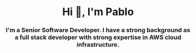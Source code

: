 <h1 align="center">Hi 👋, I'm Pablo </h1>
<h3 align="center">I'm a Senior Software Developer. I have a strong background as a full stack developer with strong expertise in AWS cloud infrastructure.</h3>


<!--
**pablosalazzar/pablosalazzar** is a ✨ _special_ ✨ repository because its `README.md` (this file) appears on your GitHub profile.

Here are some ideas to get you started:

- 🔭 I’m currently working on ...
- 🌱 I’m currently learning ...
- 👯 I’m looking to collaborate on ...
- 🤔 I’m looking for help with ...
- 💬 Ask me about ...
- 📫 How to reach me: ...
- 😄 Pronouns: ...
- ⚡ Fun fact: ...
-->
